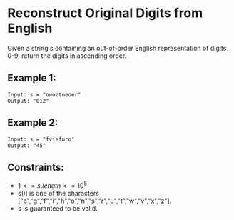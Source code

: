 # Reconstruct Original Digits from English

Given a string s containing an out-of-order English representation of digits  
0-9, return the digits in ascending order.

 

## Example 1:

    Input: s = "owoztneoer"
    Output: "012"

## Example 2:

    Input: s = "fviefuro"
    Output: "45"

 

## Constraints:

* $1 <= s.length <= 10^5$
* $s[i]$ is one of the characters  
    ["e","g","f","i","h","o","n","s","r","u","t","w","v","x","z"].
* s is guaranteed to be valid.

